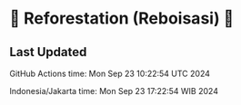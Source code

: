 
# 🌳 Reforestation (Reboisasi) 🌲

## Last Updated

GitHub Actions time: Mon Sep 23 10:22:54 UTC 2024

Indonesia/Jakarta time: Mon Sep 23 17:22:54 WIB 2024
